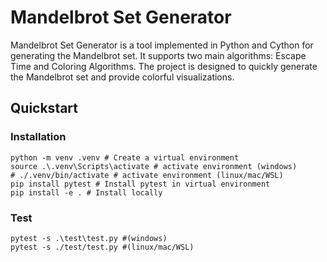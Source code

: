 # Mandelbrot Set Generator
Mandelbrot Set Generator is a tool implemented in Python and Cython for generating the Mandelbrot set. It supports two main algorithms: Escape Time and Coloring Algorithms. The project is designed to quickly generate the Mandelbrot set and provide colorful visualizations.

## Quickstart
### Installation
```
python -m venv .venv # Create a virtual environment
source .\.venv\Scripts\activate # activate environment (windows)
# ./.venv/bin/activate # activate environment (linux/mac/WSL)
pip install pytest # Install pytest in virtual environment
pip install -e . # Install locally
```

### Test
```
pytest -s .\test\test.py #(windows)
pytest -s ./test/test.py #(linux/mac/WSL)
```